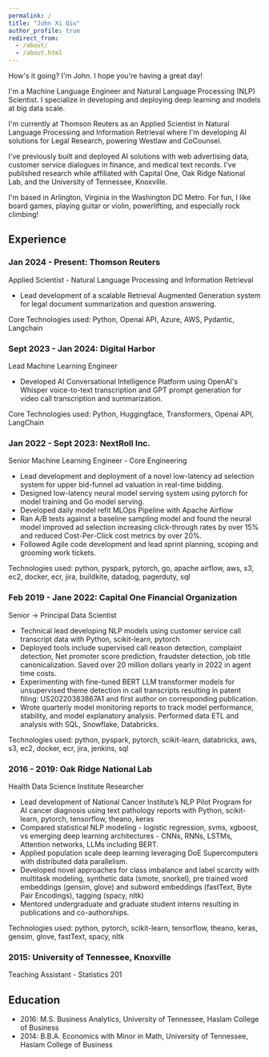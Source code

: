 ```yaml
---
permalink: /
title: "John Xi Qiu"
author_profile: true
redirect_from: 
  - /about/
  - /about.html
---
```


How's it going? I'm John. I hope you're having a great day!

I'm a Machine Language Engineer and Natural Language Processing (NLP) Scientist. I specialize in developing and deploying deep learning and models at big data scale.

I'm currently at Thomson Reuters as an Applied Scientist in Natural Language Processing and Information Retrieval where I'm developing AI solutions for Legal Research, powering Westlaw and CoCounsel.

I've previously built and deployed AI solutions with web advertising data, customer service dialogues in finance, and medical text records. I've published research while affiliated with Capital One, Oak Ridge National Lab, and the University of Tennessee, Knoxville.

I'm based in Arlington, Virginia in the Washington DC Metro. For fun, I like board games, playing guitar or violin, powerlifting, and especially rock climbing!

## Experience
### Jan 2024 - Present: Thomson Reuters
Applied Scientist - Natural Language Processing and Information Retrieval
* Lead development of a scalable Retrieval Augmented Generation system for legal document summarization and question answering.

Core Technologies used: Python, Openai API, Azure, AWS, Pydantic, Langchain

### Sept 2023 - Jan 2024: Digital Harbor
Lead Machine Learning Engineer
* Developed AI Conversational Intelligence Platform using OpenAI's Whisper voice-to-text transcription and GPT prompt generation for video call transcription and summarization.

Core Technologies used: Python, Huggingface, Transformers, Openai API, LangChain

### Jan 2022 - Sept 2023: NextRoll Inc.
Senior Machine Learning Engineer - Core Engineering
* Lead development and deployment of a novel low-latency ad selection system for upper bid-funnel ad valuation in real-time bidding.
* Designed low-latency neural model serving system using pytorch for model training and Go model serving.
* Developed daily model refit MLOps Pipeline with Apache Airflow
* Ran A/B tests against a baseline sampling model and found the neural model improved ad selection increasing click-through rates by over 15% and reduced Cost-Per-Click cost metrics by over 20%.
* Followed Agile code development and lead sprint planning, scoping and grooming work tickets.

Technologies used: python, pyspark, pytorch, go, apache airflow, aws, s3, ec2, docker, ecr, jira, buildkite, datadog, pagerduty, sql

### Feb 2019 - Jane 2022: Capital One Financial Organization
Senior -> Principal Data Scientist
* Technical lead developing NLP models using customer service call transcript data with Python, scikit-learn, pytorch 
* Deployed tools include supervised call reason detection, complaint detection, Net promoter score prediction, fraudster detection, job title canonicalization. Saved over 20 million dollars yearly in 2022 in agent time costs.
* Experimenting with fine-tuned BERT LLM transformer models for unsupervised theme detection in call transcripts resulting in patent filing: US20220383867A1 and first author on corresponding publication.
* Wrote quarterly model monitoring reports to track model performance, stability, and model explanatory analysis. Performed data ETL and analysis with SQL, Snowflake, Databricks.

Technologies used: python, pyspark, pytorch, scikit-learn, databricks, aws, s3, ec2, docker, ecr, jira, jenkins, sql

### 2016 - 2019: Oak Ridge National Lab
Health Data Science Institute Researcher
* Lead development of National Cancer Institute’s NLP Pilot Program for AI cancer diagnosis using text pathology reports with Python, scikit-learn, pytorch, tensorflow, theano, keras
* Compared statistical NLP modeling - logistic regression, svms, xgboost, vs emerging deep learning architectures - CNNs, RNNs, LSTMs, Attention networks, LLMs including BERT.
* Applied population scale deep learning leveraging DoE Supercomputers with distributed data parallelism.
* Developed novel approaches for class imbalance and label scarcity with multitask modeling, synthetic data (smote, snorkel), pre trained word embeddings (gensim, glove) and subword embeddings (fastText, Byte Pair Encodings), tagging (spacy, nltk)
* Mentored undergraduate and graduate student interns resulting in publications and co-authorships.

Technologies used: python, pytorch, scikit-learn, tensorflow, theano, keras, gensim, glove, fastText, spacy, nltk

### 2015: University of Tennessee, Knoxville
Teaching Assistant - Statistics 201

## Education
* 2016: M.S. Business Analytics, University of Tennessee, Haslam College of Business
* 2014: B.B.A. Economics with Minor in Math, University of Tennessee, Haslam College of Business
